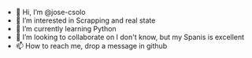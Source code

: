 - 👋 Hi, I’m @jose-csolo
- 👀 I’m interested in Scrapping and real state
- 🌱 I’m currently learning Python
- 💞️ I’m looking to collaborate on I don't know, but my Spanis is excellent
- 📫 How to reach me, drop a message in github

<!---
jose-csolo/jose-csolo is a ✨ special ✨ repository because its `README.md` (this file) appears on your GitHub profile.
You can click the Preview link to take a look at your changes.
--->
